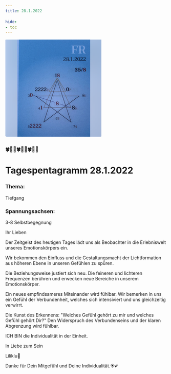 ```yaml
---
title: 28.1.2022

hide:
- toc
---
```


<style>
img {
  width: 300px;
  max-width: 99%
}
</style>

![](../../img/2022-01-28.png)


### 🍀🦋💚🍀🦋💚🍀🦋💚

# Tagespentagramm 28.1.2022

### Thema:
Tiefgang


### Spannungsachsen:
3-8 Selbstbegegnung



Ihr Lieben

Der Zeitgeist des heutigen Tages lädt uns als Beobachter in die Erlebniswelt unseres Emotionskörpers ein.

Wir bekommen den Einfluss und die Gestaltungsmacht der Lichtformation aus höheren Ebene in unseren Gefühlen zu spüren.

Die Beziehungsweise justiert sich neu. Die feineren und lichteren Frequenzen berühren und erwecken neue Bereiche in unserem Emotionskörper.

Ein neues empfindsameres Miteinander wird fühlbar. Wir bemerken in uns ein Gefühl der Verbundenheit, welches sich intensiviert und uns gleichzeitig verwirrt.

Die Kunst des Erkennens: "Welches Gefühl gehört zu mir und welches Gefühl gehört Dir?" Den Widerspruch des Verbundenseins und der klaren Abgrenzung wird fühlbar.

ICH BIN die Individualität in der Einheit.

In Liebe zum Sein

Liliklu🦋

Danke für Dein Mitgefühl und Deine Individualität.☀️💕
